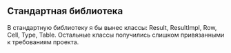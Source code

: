 ## Стандартная библиотека

В стандартную библиотеку я бы вынес классы: Result, ResultImpl, Row, Cell, Type, Table.
Остальные классы получились слишком привязанными к требованиям проекта.